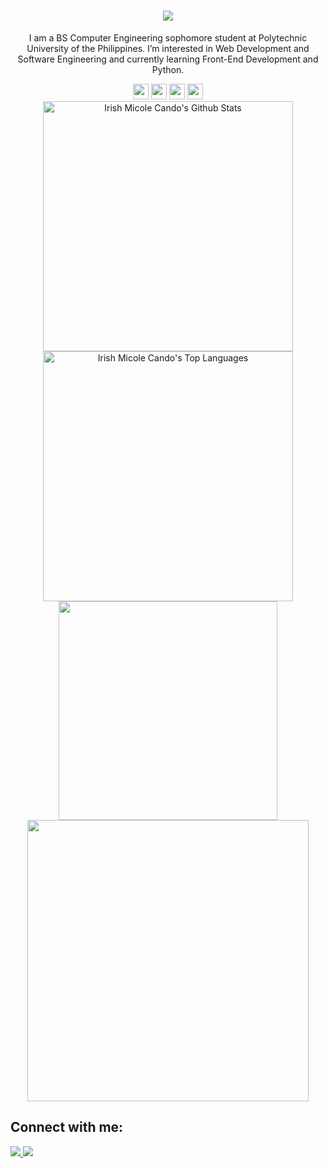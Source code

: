 <h1 align="center">
  <a href="https://git.io/typing-svg">
    <img src="https://readme-typing-svg.herokuapp.com/?lines=Hello!+👋;I'm+Irish+Micole+Cando.&center=true&size=30">
  </a>
</h1>
<p align="center">I am a BS Computer Engineering sophomore student at Polytechnic University of the Philippines. I’m interested in Web Development and Software Engineering and currently learning Front-End Development and Python.</p>

<!-- languages and tools -->
<div align="center">
  <span><img src="https://img.shields.io/badge/html5-E34F26.svg?style=for-the-badge&logo=HTML5&logoColor=white" height="25px" /></span>
  <span><img src="https://img.shields.io/badge/css3-1572B6.svg?style=for-the-badge&logo=css3&logoColor=white" height="25px" /></span>
  <span><img src="https://img.shields.io/badge/javascript-F7DF1E.svg?style=for-the-badge&logo=javascript&logoColor=black" height="25px" /></span>
  <span><img src="https://img.shields.io/badge/python-ffd43b.svg?style=for-the-badge&logo=python&logoColor=306998" height="25px" /></span>
</div>

<!-- stats -->
<div align="center">
   <img alt="Irish Micole Cando's Github Stats" width="400" src="https://github-readme-stats.vercel.app/api?username=irishmicoletcando&show_icons=true&theme=dark&bg_color=0D1117&text_color=ffffff&hide_border=true&icon_color=528AAE"/></a>
  <img alt="Irish Micole Cando's Top Languages" width="400" src="https://github-readme-stats.vercel.app/api/top-langs/?username=irishmicoletcando&langs_count=8&count_private=true&layout=compact&theme=react&hide_border=true&bg_color=0D1117&title_color=ffffff" /></a>
</div>
<div align="center"> 
  <img width="350" src="https://github-readme-streak-stats.herokuapp.com/?user=irishmicoletcando&hide_border=true&show_icons=true&currStreakNum=FFFFFF&sideNums=FFFFFF&border=true&currStreakLabel=FFFFFF&background=0D1117&sideLabels=FFFFFF&dates=58A6FF" />
  <img width="450" src="https://github-readme-stats.vercel.app/api/wakatime?username=irishmicoletcando&layout=compact&langs_count=10&theme=onedark&hide_border=true&hide=java,dart&title_color=FFFFFF&icon_color=0D1117&text_color=FFFFFF&bg_color=0D1117" />
</div>

<!-- socials -->
<div>
  <h2>Connect with me:</h2>
  <a target="_blank" href="https://www.facebook.com/ayreeeshcando/">
      <img src="https://img.shields.io/badge/irish_micole_cando-D3D3D3.svg?style=for-the-badge&logo=facebook&logoColor=white%22%20height=%2225" />
   </a>
  <a target="_blank" href="https://www.linkedin.com/in/irish-micole-cando-851714225/">
    <img src="https://img.shields.io/badge/irish_micole_cando-0A66C2.svg?style=for-the-badge&logo=linkedin&logoColor=white%22%20height=%2225" />
  </a>
  <br>
</div>

